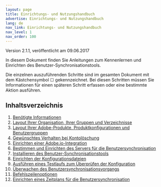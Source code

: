 ```yaml
---
layout: page
title: Einrichtungs- und Nutzungshandbuch
advertise: Einrichtungs- und Nutzungshandbuch
lang: de
nav_link: Einrichtungs- und Nutzungshandbuch
nav_level: 1
nav_order: 100
---
```


Version 2.1.1, veröffentlicht am 09.06.2017

In diesem Dokument finden Sie Anleitungen zum Kennenlernen und Einrichten des Benutzer-Synchronisationstools.

Die einzelnen auszuführenden Schritte sind im gesamten Dokument mit dem Kästchensymbol &#9744; gekennzeichnet. Bei diesen Schritten müssen Sie Informationen für einen späteren Schritt erfassen oder eine bestimmte Aktion ausführen.

## Inhaltsverzeichnis

1. [Benötigte Informationen](before_you_start.md)
2. [Layout Ihrer Organisation, Ihrer Gruppen und Verzeichnisse](layout_orgs.md)
3. [Layout Ihrer Adobe-Produkte, Produktkonfigurationen und Benutzergruppen](layout_products.md)
4. [Gewünschtes Verhalten bei Kontolöschung](decide_deletion_policy.md)
5. [Einrichten einer Adobe.io-Integration](setup_adobeio.md)
6. [Bestimmen und Einrichten des Servers für die Benutzersynchronisation](identify_server.md)
7. [Installieren des Benutzer-Synchronisationstools](install_sync.md)
8. [Einrichten der Konfigurationsdateien](setup_config_files.md)
9. [Ausführen eines Testlaufs zum Überprüfen der Konfiguration](test_run.md)
10. [Überwachen des Benutzersynchronisationsvorgangs](monitoring.md)
11. [Befehlszeilenoptionen](command_line_options.md)
12. [Einrichten eines Zeitplans für die Benutzersynchronisation](scheduling.md)

